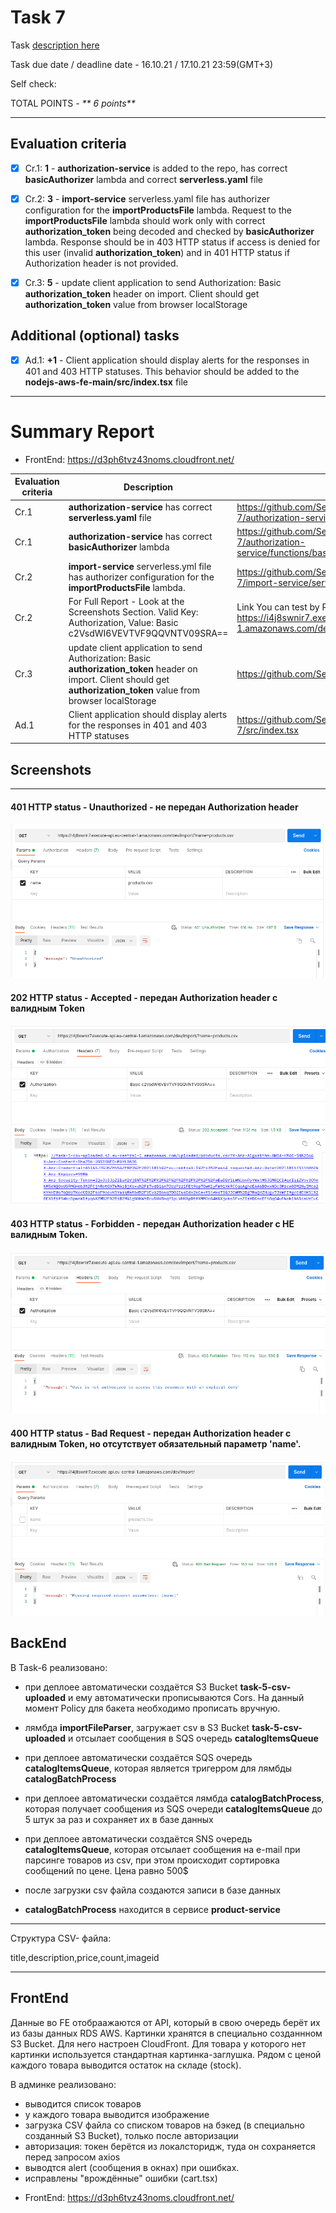 # __Task 7__

Task [description here](https://github.com/EPAM-JS-Competency-center/cloud-development-course-initial/blob/new-tasks/task7-lambda+cognito-authorization/task.md)

Task due date / deadline date - 16.10.21 / 17.10.21 23:59(GMT+3)

Self check:
 
 TOTAL POINTS - _** 6 points**_
 
-----------
## __Evaluation criteria__

- [x] Cr.1: **1** - **authorization-service** is added to the repo, has correct **basicAuthorizer** lambda and correct **serverless.yaml** file
- [x] Cr.2: **3** - **import-service** serverless.yaml file has authorizer configuration for the **importProductsFile** lambda. Request to the **importProductsFile** lambda should work only with correct **authorization_token** being decoded and checked by **basicAuthorizer** lambda. Response should be in 403 HTTP status if access is denied for this user (invalid **authorization_token**) and in 401 HTTP status if Authorization header is not provided.
- [x] Cr.3: **5** - update client application to send Authorization: Basic **authorization_token** header on import. Client should get **authorization_token** value from browser localStorage


## __Additional (optional) tasks__

- [x] Ad.1: **+1** - Client application should display alerts for the responses in 401 and 403 HTTP statuses. This behavior should be added to the **nodejs-aws-fe-main/src/index.tsx** file

------------

# __Summary Report__

* FrontEnd: https://d3ph6tvz43noms.cloudfront.net/ 


Evaluation criteria   | Description | URL 
-------|--------------|-----
Cr.1 | **authorization-service** has correct **serverless.yaml** file | https://github.com/SeLub/shop-aws-be/blob/task-7/authorization-service/serverless.yml
Cr.1 | **authorization-service** has correct **basicAuthorizer** lambda | https://github.com/SeLub/shop-aws-be/blob/task-7/authorization-service/functions/basicAuthorizer/basicAuthorizer.js
Cr.2 | **import-service** serverless.yml file has authorizer configuration for the **importProductsFile** lambda. | https://github.com/SeLub/shop-aws-be/blob/task-7/import-service/serverless.yml
Cr.2 | For Full Report - Look at the Screenshots Section. Valid Key: Authorization, Value: Basic c2VsdWI6VEVTVF9QQVNTV09SRA== | Link You can test by Postman: https://i4j8swnir7.execute-api.eu-central-1.amazonaws.com/dev/import/?name=products.csv
Cr.3 | update client application to send Authorization: Basic **authorization_token** header on import. Client should get **authorization_token** value from browser localStorage | https://github.com/SeLub/shop-aws-fe/pull/5/files
Ad.1 | Client application should display alerts for the responses in 401 and 403 HTTP statuses | https://github.com/SeLub/shop-aws-fe/blob/task-7/src/index.tsx

## Screenshots 

------------
#### **401 HTTP status - Unauthorized** -  не передан Authorization header 

![401 HTTP status - Unauthorized](401.png)

#### **202 HTTP status - Accepted** - передан Authorization header с валидным Token

![202 HTTP status - Accepted](202.png)

#### **403 HTTP status - Forbidden** - передан Authorization header с НЕ валидным Token.

![403 HTTP status - Forbidden](403.png)

#### **400 HTTP status - Bad Request** - передан Authorization header с валидным Token, но отсутствует обязательный параметр 'name'.

![400 HTTP status - Bad Request](400.png)


## __BackEnd__


В Task-6 реализовано: 

* при деплоее автоматически создаётся S3 Bucket **task-5-csv-uploaded** и ему автоматически прописываются Сors. На данный момент Policy для бакета необходимо прописать вручную.
* лямбда **importFileParser**, загружает csv в S3 Bucket **task-5-csv-uploaded** и отсылает сообщения в SQS очередь **catalogItemsQueue**

* при деплоее автоматически создаётся SQS очередь **catalogItemsQueue**, которая является тригерром для лямбды **catalogBatchProcess**
* при деплоее автоматически создаётся лямбда **catalogBatchProcess**, которая получает сообщения из SQS очереди **catalogItemsQueue** до 5 штук за раз и сохраняет их в базе данных

* при деплоее автоматически создаётся SNS очередь **catalogItemsQueue**, которая отсылает сообщения на e-mail при парсинге товаров из csv, при этом происходит сортировка сообщений по цене. Цена равно 500$

* после загрузки csv файла создаются записи в базе данных
* **catalogBatchProcess** находится в сервисе **product-service** 

----

Структура CSV- файла:

title,description,price,count,imageid

----

## __FrontEnd__


Данные во FE отобраажаются от API, который в свою очередь берёт их из базы данных RDS AWS. Картинки хранятся в специально созданнном S3 Bucket. Для него настроен CloudFront. Для товара у которого нет картинки используется стандартная картинка-заглушка. Рядом с ценой каждого товара выводится остаток на складе (stock).

В админке реализовано: 
- выводится список товаров
- у каждого товара выводится изображение
- загрузка CSV файла со списком товаров на бэкед (в специально созданный S3 Bucket), только после авторизации
- авторизация: токен берётся из локалсторидж, туда он сохраняется перед запросом axios
- выводтся alert (сообщения в окнах) при ошибках.
- исправлены "врождённые" ошибки (cart.tsx)


* FrontEnd: https://d3ph6tvz43noms.cloudfront.net/ 
